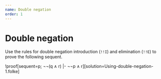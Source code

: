 ```yaml
---
name: Double negation
order: 1
---
```


# Double negation
Use the rules for double negation introduction (`!!I`) and elimination (`!!E`) to prove the following sequent.

!proof[sequent=p; ¬¬(q ∧ r) |- ¬¬p ∧ r][solution=Using-double-negation-1.folke]